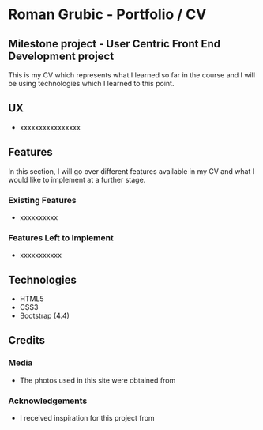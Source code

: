 # Roman Grubic - Portfolio / CV
## Milestone project - User Centric Front End Development project 

This is my CV which represents what I learned so far in the course and I will be using technologies which I learned to this point.  

## UX
+ xxxxxxxxxxxxxxxx
## Features 
In this section, I will go over different features available in my CV and what I would like to implement at a further stage.
### Existing Features
+ xxxxxxxxxx
### Features Left to Implement
+ xxxxxxxxxxx

## Technologies
* HTML5
* CSS3
* Bootstrap (4.4)

## Credits
### Media
+ The photos used in this site were obtained from 
### Acknowledgements
+ I received inspiration for this project from